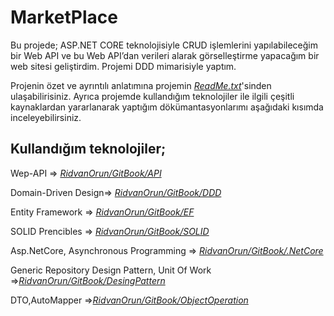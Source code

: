 # MarketPlace
Bu projede; ASP.NET CORE teknolojisiyle CRUD işlemlerini yapılabileceğim bir Web API ve bu Web API’dan verileri alarak görselleştirme yapacağım bir web sitesi geliştirdim. Projemi DDD mimarisiyle yaptım. 

Projenin özet ve ayrıntılı anlatımına projemin [*ReadMe.txt*](https://github.com/RidvanOrun/MarketPlace/blob/master/ReadMe.txt)'sinden ulaşabilirisiniz. Ayrıca projemde kullandığım teknolojiler ile ilgili çeşitli kaynaklardan yararlanarak yaptığım dökümantasyonlarımı aşağıdaki kısımda inceleyebilirsiniz.

## Kullandığım teknolojiler;

Wep-API => [*RidvanOrun/GitBook/API*](https://ridvanorun.gitbook.io/web-api/)

Domain-Driven Design=> [*RidvanOrun/GitBook/DDD*](https://ridvanorun.gitbook.io/ddd/) 

Entity Framework =>  [*RidvanOrun/GitBook/EF*](https://ridvanorun.gitbook.io/entity-framework/) 

SOLID Prencibles =>  [*RidvanOrun/GitBook/SOLID*](https://ridvanorun.gitbook.io/https://ridvanorun.gitbook.io/solid//) 

Asp.NetCore, Asynchronous Programming => [*RidvanOrun/GitBook/.NetCore*](https://ridvanorun.gitbook.io/asp-net-core/)

Generic Repository Design Pattern, Unit Of Work =>[*RidvanOrun/GitBook/DesingPattern*](https://ridvanorun.gitbook.io/desing-patterns/)

DTO,AutoMapper =>[*RidvanOrun/GitBook/ObjectOperation*](https://ridvanorun.gitbook.io/object-operation/)
